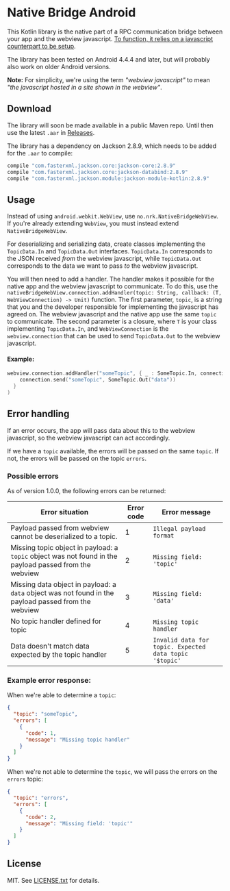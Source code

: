 # Native Bridge Android
This Kotlin library is the native part of a RPC communication bridge between your app and the webview javascript. [To function, it relies on a javascript counterpart to be setup](https://github.com/nrkno/nativebridge/).

The library has been tested on Android 4.4.4 and later, but will probably also work on older Android versions.

**Note:** For simplicity, we're using the term *"webview javascript"* to mean *"the javascript hosted in a site shown in the webview"*.

## Download
The library will soon be made available in a public Maven repo. Until then use the latest `.aar` in [Releases](https://github.com/nrkno/nativebridge-android/releases).

The library has a dependency on Jackson 2.8.9, which needs to be added for the `.aar` to compile:
```gradle
compile "com.fasterxml.jackson.core:jackson-core:2.8.9"
compile "com.fasterxml.jackson.core:jackson-databind:2.8.9"
compile "com.fasterxml.jackson.module:jackson-module-kotlin:2.8.9"
```

## Usage
Instead of using ```android.webkit.WebView```, use ```no.nrk.NativeBridgeWebView```. If you're already extending ```WebView```, you must instead extend ```NativeBridgeWebView```.

For deserializing and serializing data, create classes implementing the ```TopicData.In``` and ```TopicData.Out``` interfaces. ```TopicData.In``` corresponds to the JSON received _from_ the webview javascript, while ```TopicData.Out``` corresponds to the data we want to pass _to_ the webview javascript.

You will then need to add a handler. The handler makes it possible for the native app and the webview javascript to communicate. To do this, use the `nativeBridgeWebView.connection.addHandler(topic: String, callback: (T, WebViewConnection) -> Unit)` function. The first parameter, `topic`, is a string that you and the developer responsible for implementing the javascript has agreed on. The webview javascript and the native app use the same `topic` to communicate. The second parameter is a closure, where `T` is your class implementing `TopicData.In`, and `WebViewConnection` is the `webview.connection` that can be used to send `TopicData.Out` to the webview javascript. 

#### Example:
```kotlin
webview.connection.addHandler("someTopic", { _ : SomeTopic.In, connection ->
    connection.send("someTopic", SomeTopic.Out("data"))
  }
)
```

## Error handling
If an error occurs, the app will pass data about this to the webview javascript, so the webview javascript can act accordingly. 

If we have a `topic` available, the errors will be passed on the same `topic`. If not, the errors will be passed on the topic `errors`.

### Possible errors
As of version 1.0.0, the following errors can be returned:

| Error situation | Error code | Error message |
| --- | --- | --- |
| Payload passed from webview cannot be deserialized to a topic.  | 1  | ```Illegal payload format``` |
| Missing topic object in payload: a `topic` object was not found in the payload passed from the webview  | 2  | ```Missing field: 'topic'```  |
| Missing data object in payload: a `data` object was not found in the payload passed from the webview  | 3  | ```Missing field: 'data'```  |
| No topic handler defined for topic  | 4  | ```Missing topic handler```  |
| Data doesn't match data expected by the topic handler  | 5  | ```Invalid data for topic. Expected data topic '$topic'```  |

### Example error response:
When we're able to determine a `topic`:
```json
{
  "topic": "someTopic",
  "errors": [
    {
      "code": 1,
      "message": "Missing topic handler"
    }
  ]
}
```

When we're not able to determine the `topic`, we will pass the errors on the `errors` topic:
```json
{
  "topic": "errors",
  "errors": [
    {
      "code": 2,
      "message": "Missing field: 'topic'"
    }
  ]
}
```

## License
MIT. See [LICENSE.txt](https://github.com/nrkno/nativebridge-android/blob/master/LICENSE.txt) for details.
